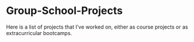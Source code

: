 # Group-School-Projects

Here is a list of projects that I’ve worked on, either as course projects or as extracurricular bootcamps.
